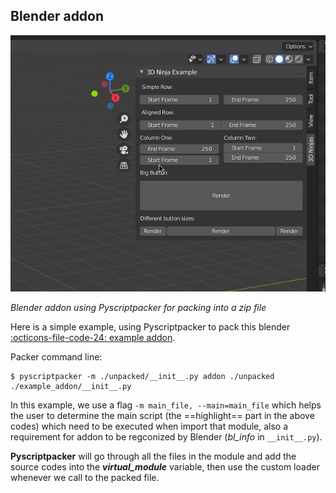 ## Blender addon

![](./assets/blender_example_addon.png)

_Blender addon using Pyscriptpacker for packing into a zip file_

Here is a simple example, using Pyscriptpacker to pack this blender [:octicons-file-code-24: example addon](https://github.com/3dninjas/pyscriptpacker). 

Packer command line:

``` console
$ pyscriptpacker -m ./unpacked/__init__.py addon ./unpacked ./example_addon/__init__.py
```

In this example, we use a flag `-m main_file, --main=main_file` which helps the user to determine the main script (the ==highlight== part in the above codes) which need to be executed when import that module, also a requirement for addon to be regconized by Blender (*bl_info* in `__init__.py`).

**Pyscriptpacker** will go through all the files in the module and add the source codes into the _**virtual_module**_ variable, then use the custom loader whenever we call to the packed file.
